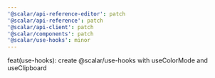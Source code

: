 ```yaml
---
'@scalar/api-reference-editor': patch
'@scalar/api-reference': patch
'@scalar/api-client': patch
'@scalar/components': patch
'@scalar/use-hooks': minor
---
```


feat(use-hooks): create @scalar/use-hooks with useColorMode and useClipboard
